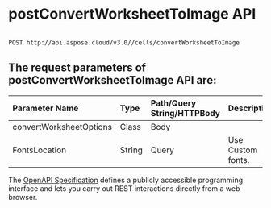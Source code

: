 # **postConvertWorksheetToImage API**

 

```bash

POST http://api.aspose.cloud/v3.0//cells/convertWorksheetToImage

```

## The request parameters of **postConvertWorksheetToImage** API are: 

| Parameter Name | Type | Path/Query String/HTTPBody | Description | 
| :- | :- | :- |:- | 
|convertWorksheetOptions|Class|Body||
|FontsLocation|String|Query|Use Custom fonts.|


The [OpenAPI Specification](https://reference.aspose.cloud/cells/#/ConversionController/PostConvertWorksheetToImage) defines a publicly accessible programming interface and lets you carry out REST interactions directly from a web browser.
